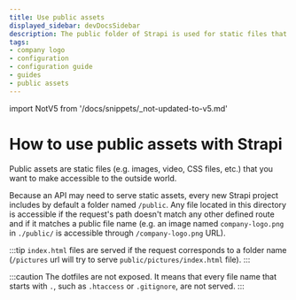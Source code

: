 ```yaml
---
title: Use public assets
displayed_sidebar: devDocsSidebar
description: The public folder of Strapi is used for static files that you want to make accessible to the outside world.
tags:
- company logo
- configuration
- configuration guide
- guides
- public assets
---
```


import NotV5 from '/docs/snippets/_not-updated-to-v5.md'

# How to use public assets with Strapi

<NotV5 />

Public assets are static files (e.g. images, video, CSS files, etc.) that you want to make accessible to the outside world.

Because an API may need to serve static assets, every new Strapi project includes by default a folder named `/public`. Any file located in this directory is accessible if the request's path doesn't match any other defined route and if it matches a public file name (e.g. an image named `company-logo.png` in `./public/` is accessible through `/company-logo.png` URL).

:::tip
`index.html` files are served if the request corresponds to a folder name (`/pictures` url will try to serve `public/pictures/index.html` file).
:::

:::caution
The dotfiles are not exposed. It means that every file name that starts with `.`, such as `.htaccess` or `.gitignore`, are not served.
:::
